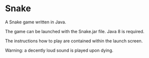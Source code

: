 # Snake
A Snake game written in Java.

The game can be launched with the Snake.jar file. Java 8 is required.

The instructions how to play are contained within the launch screen.

Warning: a decently loud sound is played upon dying.
